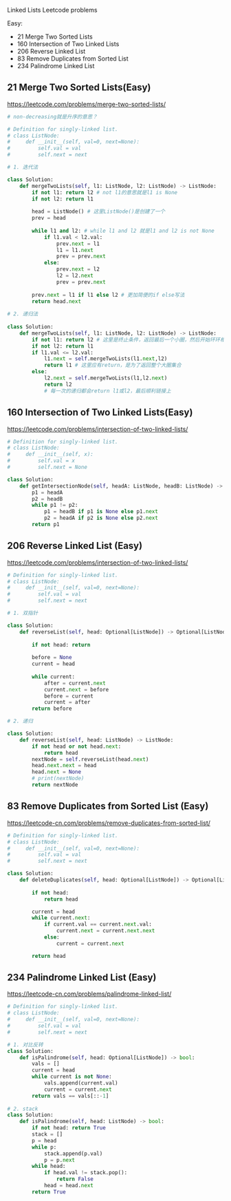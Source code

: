 Linked Lists Leetcode problems

Easy:
* 21 Merge Two Sorted Lists
* 160 Intersection of Two Linked Lists
* 206 Reverse Linked List
* 83 Remove Duplicates from Sorted List
* 234 Palindrome Linked List

## 21 Merge Two Sorted Lists(Easy)
https://leetcode.com/problems/merge-two-sorted-lists/

```python
# non-decreasing就是升序的意思？

# Definition for singly-linked list.
# class ListNode:
#     def __init__(self, val=0, next=None):
#         self.val = val
#         self.next = next

# 1. 迭代法

class Solution:
    def mergeTwoLists(self, l1: ListNode, l2: ListNode) -> ListNode:
        if not l1: return l2 # not l1的意思就是l1 is None
        if not l2: return l1 
        
        head = ListNode() # 这里ListNode()是创建了一个
        prev = head
        
        while l1 and l2: # while l1 and l2 就是l1 and l2 is not None
            if l1.val < l2.val:
                prev.next = l1
                l1 = l1.next
                prev = prev.next
            else:
                prev.next = l2
                l2 = l2.next
                prev = prev.next
                
        prev.next = l1 if l1 else l2 # 更加简便的if else写法
        return head.next
 
# 2. 递归法
 
class Solution:
    def mergeTwoLists(self, l1: ListNode, l2: ListNode) -> ListNode:
        if not l1: return l2 # 这里是终止条件，返回最后一个小圈，然后开始环环相链  
        if not l2: return l1
        if l1.val <= l2.val:  
            l1.next = self.mergeTwoLists(l1.next,l2)
            return l1 # 这里应有return，是为了返回整个大圈集合
        else:
            l2.next = self.mergeTwoLists(l1,l2.next)
            return l2
            # 每一次的递归都会return l1或l2，最后顺利链接上
```

## 160 Intersection of Two Linked Lists(Easy)
https://leetcode.com/problems/intersection-of-two-linked-lists/

```python
# Definition for singly-linked list.
# class ListNode:
#     def __init__(self, x):
#         self.val = x
#         self.next = None

class Solution:
    def getIntersectionNode(self, headA: ListNode, headB: ListNode) -> ListNode:
        p1 = headA
        p2 = headB
        while p1 != p2:
            p1 = headB if p1 is None else p1.next
            p2 = headA if p2 is None else p2.next
        return p1
```

## 206 Reverse Linked List (Easy)
https://leetcode.com/problems/intersection-of-two-linked-lists/

```python
# Definition for singly-linked list.
# class ListNode:
#     def __init__(self, val=0, next=None):
#         self.val = val
#         self.next = next

# 1. 双指针

class Solution:
    def reverseList(self, head: Optional[ListNode]) -> Optional[ListNode]:
        
        if not head: return 
        
        before = None
        current = head
        
        while current:
            after = current.next
            current.next = before
            before = current
            current = after
        return before

# 2. 递归

class Solution:
    def reverseList(self, head: ListNode) -> ListNode:
        if not head or not head.next:
            return head
        nextNode = self.reverseList(head.next)
        head.next.next = head
        head.next = None
        # print(nextNode)
        return nextNode
```        

## 83 Remove Duplicates from Sorted List (Easy)
https://leetcode-cn.com/problems/remove-duplicates-from-sorted-list/

```python
# Definition for singly-linked list.
# class ListNode:
#     def __init__(self, val=0, next=None):
#         self.val = val
#         self.next = next

class Solution:
    def deleteDuplicates(self, head: Optional[ListNode]) -> Optional[ListNode]:
        
        if not head:
            return head

        current = head
        while current.next:
            if current.val == current.next.val:
                current.next = current.next.next
            else:
                current = current.next

        return head
```

## 234 Palindrome Linked List (Easy)
https://leetcode-cn.com/problems/palindrome-linked-list/

```python
# Definition for singly-linked list.
# class ListNode:
#     def __init__(self, val=0, next=None):
#         self.val = val
#         self.next = next

# 1. 对比反转
class Solution:
    def isPalindrome(self, head: Optional[ListNode]) -> bool:
        vals = []
        current = head
        while current is not None:
            vals.append(current.val)
            current = current.next
        return vals == vals[::-1]
 
# 2. stack
class Solution:
    def isPalindrome(self, head: ListNode) -> bool:
        if not head: return True
        stack = []
        p = head
        while p:
            stack.append(p.val)
            p = p.next
        while head:
            if head.val != stack.pop():
                return False
            head = head.next
        return True        
```

